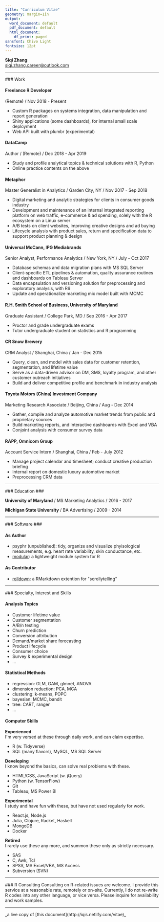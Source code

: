 ```yaml
---
title: "Curriculum Vitae"
geometry: margin=1in
output:
  word_document: default
  pdf_document: default
  html_document:
    df_print: paged
sansfont: Chivo Light
fontsize: 12pt
---
```


**Siqi Zhang**  
siqi.zhang.career@outlook.com

    
<hr/>    
### Work

#### Freelance R Developer
(Remote) / Nov 2018 - Present

- Custom R packages on systems integration, data manipulation and report generation
- Shiny applications (some dashboards), for internal small scale deployment
- Web API built with plumbr (experimental)
    
    
#### DataCamp
Author / (Remote) / Dec 2018 - Apr 2019

- Study and profile analytical topics & technical solutions with R, Python
- Online practice contents on the above
   
      
#### Metaphor 
Master Generalist in Analytics / Garden City, NY / Nov 2017 - Sep 2018  

- Digital marketing and analytic strategies for clients in consumer goods industry
- Development and maintenance of an internal integrated reporting platform on web traffic, e-commerce & ad spending, solely with the R ecosystem on a Linux server
- A/B tests on client websites, improving creative designs and ad buying
- Lifecycle analysis with product sales, return and specification data to support product planning & design

    
    
#### Universal McCann, IPG Mediabrands 	
Senior Analyst, Performance Analytics / New York, NY / July - Oct 2017

- Database schemas and data migration plans with MS SQL Server
- Client-specific ETL pipelines & automation, quality assurance routines and dashboards on Tableau Server
- Data encapsulation and versioning solution for preprocessing and exploratory analysis, with R6
- Update and operationalize marketing mix model built with MCMC 
    
    
#### R.H. Smith School of Business, University of Maryland
Graduate Assistant / College Park, MD / Sep 2016 - Apr 2017

- Proctor and grade undergraduate exams
- Tutor undergraduate student on statistics and R programming
    
    
#### CR Snow Brewery
CRM Analyst / Shanghai, China / Jan - Dec 2015

- Query, clean, and model with sales data for customer retention, segmentation, and lifetime value
- Serve as a data-driven advisor on DM, SMS, loyalty program, and other customer outreach initiatives
- Build and deliver competitive profile and benchmark in industry analysis

    
    
#### Toyota Motors (China) Investment Company
Marketing Research Associate / Beijing, China / Aug - Dec 2014

- Gather, compile and analyze automotive market trends from public and proprietary sources
- Build marketing reports, and interactive dashboards with Excel and VBA
- Conjoint analysis with consumer survey data

    
    
#### RAPP, Omnicom Group   
Account Service Intern / Shanghai, China / Feb - July 2012

- Manage project calendar and timesheet; conduct creative production briefing
- Internal report on domestic luxury automotive market
- Preprocessing CRM data
    
    
<hr/>
### Education ###

**University of Maryland** / MS Marketing Analytics / 2016 - 2017

**Michigan State University** / BA Advertising / 2009 - 2014    
    
<hr/>
### Software ###

#### As Author ####
- psyphr (unpublished): tidy, organize and visualize phyisological measurements, e.g. heart rate variability, skin conductance, etc.
- [modular](https://github.com/iqis/modular): a lightweight module system for R


#### As Contributor ####
- [rolldown](https://cran.r-project.org/web/packages/rolldown/): a RMarkdown extention for "scrollytelling" 


<hr/>
### Specialty, Interest and Skills

    
#### Analysis Topics

- Customer lifetime value
- Customer segmentation
- A/B/n testing
- Churn prediction
- Conversion attribution
- Demand/market share forecasting
- Product lifecycle 
- Consumer choice
- Survey & experimental design
- ... 

#### Statistical Methods

- regression: GLM, GAM, glmnet, ANOVA
- dimension reduction: PCA, MCA
- clustering: k-means, POPC
- bayesian: MCMC, bandit
- tree: CART, ranger
- ...

#### Computer Skills

__Experienced__        
I'm very versed at these through daily work, and can claim expertise.

- R (w. Tidyverse)
- SQL (many flavors), MySQL, MS SQL Server

__Developing__    
I know beyond the basics, can solve real problems with these.

- HTML/CSS, JavaScript (w. jQuery)
- Python (w. TensorFlow)
- Git
- Tableau, MS Power BI

__Experimental__    
I study and have fun with these, but have not used regularly for work.

- React.js, Node.js
- Julia, Clojure, Racket, Haskell
- MongoDB
- Docker

__Retired__   
I rarely use these any more, and summon these only as strictly necessary.

- SAS
- C, Awk, Tcl
- SPSS, MS Excel/VBA, MS Access
- Subversion (SVN)

<hr/>
### R Consulting
Consulting on R-related issues are welcome. I provide this service at a reasonable rate, remotely or on-site. Currently, I do not re-write R codes into any other language, or vice versa. Please inquire for availability and work samples. 
<hr/>
_a live copy of [this document](http://iqis.netlify.com/vitae)_
